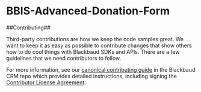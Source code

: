 BBIS-Advanced-Donation-Form
===========================

##Contributing##

Third-party contributions are how we keep the code samples great. We want to keep it as easy as possible to contribute changes that show others how to do cool things with Blackbaud SDKs and APIs. There are a few guidelines that we need contributors to follow.

For more information, see our [canonical contributing guide](https://github.com/bbBobbyEarl/Blackbaud-CRM/blob/master/CONTRIBUTING.md) in the Blackbaud CRM repo which provides detailed instructions, including signing the [Contributor License Agreement](http://developer.blackbaud.com/cla).

